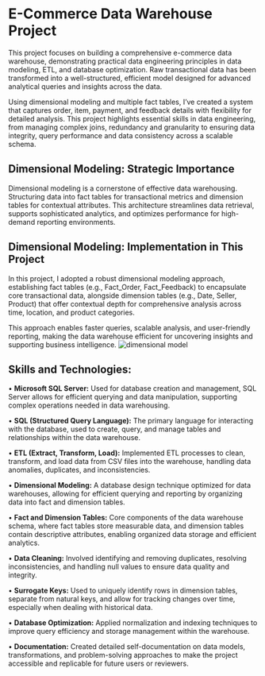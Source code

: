 # E-Commerce Data Warehouse Project

This project focuses on building a comprehensive e-commerce data warehouse, demonstrating practical data engineering principles in data modeling, ETL, and database optimization. Raw transactional data has been transformed into a well-structured, efficient model designed for advanced analytical queries and insights across the data.

Using dimensional modeling and multiple fact tables, I’ve created a system that captures order, item, payment, and feedback details with flexibility for detailed analysis. This project highlights essential skills in data engineering, from managing complex joins, redundancy and granularity to ensuring data integrity, query performance and data consistency across a scalable schema.


## Dimensional Modeling: Strategic Importance
Dimensional modeling is a cornerstone of effective data warehousing. Structuring data into fact tables for transactional metrics and dimension tables for contextual attributes. This architecture streamlines data retrieval, supports sophisticated analytics, and optimizes performance for high-demand reporting environments.


## Dimensional Modeling: Implementation in This Project
In this project, I adopted a robust dimensional modeling approach, establishing fact tables (e.g., Fact_Order, Fact_Feedback) to encapsulate core transactional data, alongside dimension tables (e.g., Date, Seller, Product) that offer contextual depth for comprehensive analysis across time, location, and product categories.

This approach enables faster queries, scalable analysis, and user-friendly reporting, making the data warehouse efficient for uncovering insights and supporting business intelligence.
![dimensional model](https://github.com/Mohamed-Abdelkarem/e-commerce-data-engineering-project-/blob/main/dimensional%20model.png)

## Skills and Technologies:
•  **Microsoft SQL Server:** Used for database creation and management, SQL Server allows for efficient querying and data manipulation, supporting complex operations needed in data warehousing.

•  **SQL (Structured Query Language):** The primary language for interacting with the database, used to create, query, and manage tables and relationships within the data warehouse.

•  **ETL (Extract, Transform, Load):** Implemented ETL processes to clean, transform, and load data from CSV files into the warehouse, handling data anomalies, duplicates, and inconsistencies.

•  **Dimensional Modeling:** A database design technique optimized for data warehouses, allowing for efficient querying and reporting by organizing data into fact and dimension tables.

•  **Fact and Dimension Tables:** Core components of the data warehouse schema, where fact tables store measurable data, and dimension tables contain descriptive attributes, enabling organized data storage and efficient analytics.

•  **Data Cleaning:** Involved identifying and removing duplicates, resolving inconsistencies, and handling null values to ensure data quality and integrity.

•  **Surrogate Keys:** Used to uniquely identify rows in dimension tables, separate from natural keys, and allow for tracking changes over time, especially when dealing with historical data.

•  **Database Optimization:** Applied normalization and indexing techniques to improve query efficiency and storage management within the warehouse.

•  **Documentation:** Created detailed self-documentation on data models, transformations, and problem-solving approaches to make the project accessible and replicable for future users or reviewers.
